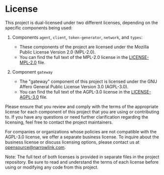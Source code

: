 # License
This project is dual-licensed under two different licenses, depending on the specific components being used:

1. Components `agent`, `client`, `token-generator`, `network`, and `types`:
   - These components of the project are licensed under the Mozilla Public License Version 2.0 (MPL-2.0).
   - You can find the full text of the MPL-2.0 license in the [LICENSE-MPL-2.0](LICENSE-MPL-2.0) file.

2. Component `gateway`
   - The "gateway" component of this project is licensed under the GNU Affero General Public License Version 3.0 (AGPL-3.0).
   - You can find the full text of the AGPL-3.0 license in the [LICENSE-AGPL-3.0](LICENSE-AGPL-3.0) file.

Please ensure that you review and comply with the terms of the appropriate license for each component of this project that you are using or contributing to. If you have any questions or need further 
clarification regarding the licensing, feel free to contact the project maintainers.

For companies or organizations whose policies are not compatible with the AGPL-3.0 license, we offer a separate business license. To inquire about the business license or discuss licensing options, please 
contact us at opensource@narrowlink.com.

Note: The full text of both licenses is provided in separate files in the project repository. Be sure to read and understand the terms of each license before using or modifying any code from this project.


